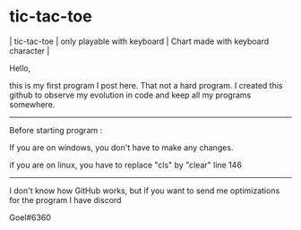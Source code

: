# tic-tac-toe
| tic-tac-toe | only playable with keyboard | Chart made with keyboard character |

Hello, 

this is my first program I post here. That not a hard program. I created this github to observe my evolution in code and keep all my programs somewhere.

__________________________________________________________________________________________________________

Before starting program :

If you are on windows, you don't have to make any changes.

if you are on linux, you have to replace "cls" by "clear" line 146

__________________________________________________________________________________________________________

I don't know how GitHub works, but if you want to send me optimizations for the program I have discord

Goel#6360
